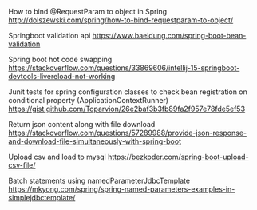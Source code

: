 How to bind @RequestParam to object in Spring
http://dolszewski.com/spring/how-to-bind-requestparam-to-object/

Springboot validation api
https://www.baeldung.com/spring-boot-bean-validation

Spring boot hot code swapping
https://stackoverflow.com/questions/33869606/intellij-15-springboot-devtools-livereload-not-working

Junit tests for spring configuration classes to check bean registration on conditional property (ApplicationContextRunner)
https://gist.github.com/Toparvion/26e2baf3b3fb89fa2f957e78fde5ef53

Return json content along with file download
https://stackoverflow.com/questions/57289988/provide-json-response-and-download-file-simultaneously-with-spring-boot

Upload csv and load to mysql
https://bezkoder.com/spring-boot-upload-csv-file/

Batch statements using namedParameterJdbcTemplate
https://mkyong.com/spring/spring-named-parameters-examples-in-simplejdbctemplate/
